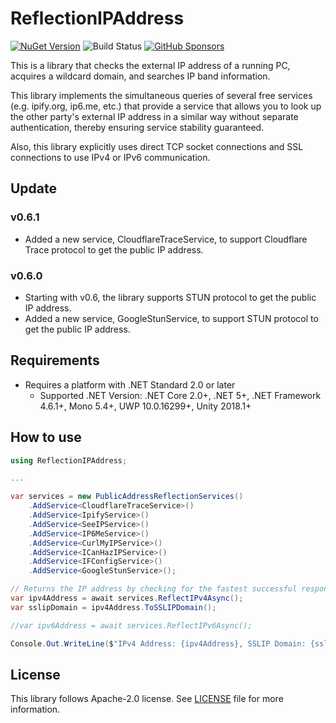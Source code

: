 # ReflectionIPAddress

[![NuGet Version](https://img.shields.io/nuget/v/ReflectionIPAddress)](https://www.nuget.org/packages/ReflectionIPAddress/) ![Build Status](https://github.com/rkttu/ReflectionIPAddress/actions/workflows/dotnet.yml/badge.svg) [![GitHub Sponsors](https://img.shields.io/github/sponsors/rkttu)](https://github.com/sponsors/rkttu/)

This is a library that checks the external IP address of a running PC, acquires a wildcard domain, and searches IP band information.

This library implements the simultaneous queries of several free services (e.g. ipify.org, ip6.me, etc.) that provide a service that allows you to look up the other party's external IP address in a similar way without separate authentication, thereby ensuring service stability guaranteed.

Also, this library explicitly uses direct TCP socket connections and SSL connections to use IPv4 or IPv6 communication.

## Update

### v0.6.1

- Added a new service, CloudflareTraceService, to support Cloudflare Trace protocol to get the public IP address.

### v0.6.0

- Starting with v0.6, the library supports STUN protocol to get the public IP address.
- Added a new service, GoogleStunService, to support STUN protocol to get the public IP address.

## Requirements

- Requires a platform with .NET Standard 2.0 or later
  - Supported .NET Version: .NET Core 2.0+, .NET 5+, .NET Framework 4.6.1+, Mono 5.4+, UWP 10.0.16299+, Unity 2018.1+

## How to use

```csharp
using ReflectionIPAddress;

...

var services = new PublicAddressReflectionServices()
	.AddService<CloudflareTraceService>()
	.AddService<IpifyService>()
	.AddService<SeeIPService>()
	.AddService<IP6MeService>()
	.AddService<CurlMyIPService>()
	.AddService<ICanHazIPService>()
	.AddService<IFConfigService>()
	.AddService<GoogleStunService>();

// Returns the IP address by checking for the fastest successful response among the specified services.
var ipv4Address = await services.ReflectIPv4Async();
var sslipDomain = ipv4Address.ToSSLIPDomain();

//var ipv6Address = await services.ReflectIPv6Async();

Console.Out.WriteLine($"IPv4 Address: {ipv4Address}, SSLIP Domain: {sslipDomain}");")
```

## License

This library follows Apache-2.0 license. See [LICENSE](./LICENSE) file for more information.
